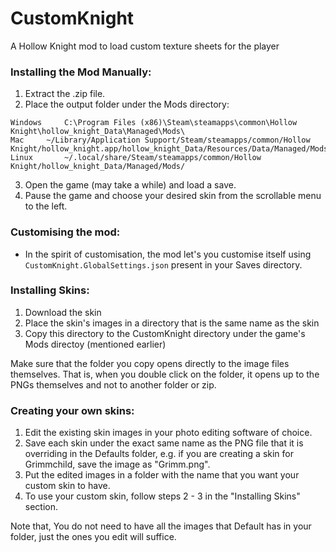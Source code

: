 # CustomKnight 
A Hollow Knight mod to load custom texture sheets for the player

### Installing the Mod Manually:

1. Extract the .zip file.
2. Place the output folder under the Mods directory:

``` 
Windows		C:\Program Files (x86)\Steam\steamapps\common\Hollow Knight\hollow_knight_Data\Managed\Mods\
Mac		~/Library/Application Support/Steam/steamapps/common/Hollow Knight/hollow_knight.app/hollow_knight_Data/Resources/Data/Managed/Mods/
Linux		~/.local/share/Steam/steamapps/common/Hollow Knight/hollow_knight_Data/Managed/Mods/
```

3. Open the game (may take a while) and load a save.
4. Pause the game and choose your desired skin from the scrollable menu to the left.

### Customising the mod:

- In the spirit of customisation, the mod let's you customise itself using `CustomKnight.GlobalSettings.json` present in your Saves directory.

### Installing Skins:

1. Download the skin 
2. Place the skin's images in a directory that is the same name as the skin
3. Copy this directory to the CustomKnight directory under the game's Mods directoy (mentioned earlier)

Make sure that the folder you copy opens directly to the image files themselves. That is, when you double click on the folder, it opens up to the PNGs themselves and not to another folder or zip. 

### Creating your own skins:

1. Edit the existing skin images in your photo editing software of choice.
2. Save each skin under the exact same name as the PNG file that it is overriding in the Defaults folder, e.g. if you 
   are creating a skin for Grimmchild, save the image as "Grimm.png".
3. Put the edited images in a folder with the name that you want your custom skin to have.
4. To use your custom skin, follow steps 2 - 3 in the "Installing Skins" section.

Note that, You do not need to have all the images that Default has in your folder, just the ones you edit will suffice.

